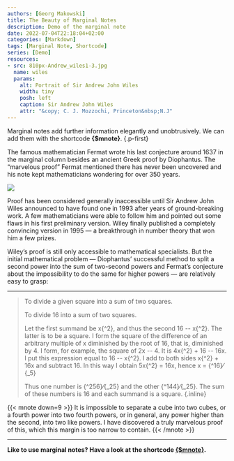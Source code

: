 ```yaml
---
authors: [Georg Makowski]
title: The Beauty of Marginal Notes
description: Demo of the marginal note
date: 2022-07-04T22:18:04+02:00
categories: [Markdown]
tags: [Marginal Note, Shortcode]
series: [Demo]
resources:
- src: 810px-Andrew_wiles1-3.jpg
  name: wiles
  params:
    alt: Portrait of Sir Andrew John Wiles
    width: tiny
    posh: left 
    caption: Sir Andrew John Wiles
    attr: "&copy; C. J. Mozzochi, Princeton&nbsp;N.J"
---
```


Marginal notes add further information elegantly and unobtrusively. We can add them with the shortcode **{$mnote}**.
{.p-first} <!--more-->

The famous mathematician Fermat wrote his last conjecture around 1637 in the marginal column besides an ancient Greek proof by Diophantus. The “marvelous proof” Fermat mentioned there has never been uncovered and his note kept mathematicians wondering for over 350 years.

![](wiles)

Proof has been considered generally inaccessible until Sir Andrew John Wiles announced to have found one in 1993 after years of ground-breaking work. A few mathematicians were able to follow him and pointed out some flaws in his first preliminary version. Wiley finally published a completely convincing version in 1995 — a breakthrough in number theory that won him a few prizes.  

Wiley’s proof is still only accessible to mathematical specialists. But the initial mathematical problem — Diophantus’ successful method to split a second power into the sum of two-second powers and Fermat’s conjecture about the impossibility to do the same for higher powers — are relatively easy to grasp:  

- - -

> To divide a given square into a sum of two squares.
>
> To divide 16 into a sum of two squares.
>
> Let the first summand be x{^2}, and thus the second 16 -- x{^2}. The latter is to be a square. I form the square of the difference of an arbitrary multiple of x diminished by the root of 16, that is, diminished by 4. I form, for example, the square of 2x -- 4. It is 4x{^2} + 16 -- 16x. I put this expression equal to 16 -- x{^2}. I add to both sides x{^2} + 16x and subtract 16. In this way I obtain 5x{^2} = 16x, hence x = {^16}&frasl;{_5}
>
> Thus one number is {^256}&frasl;{_25} and the other {^144}&frasl;{_25}. The sum of these numbers is 16 and each summand is a square.
{.inline}

{{< mnote down=9 >}}
It is impossible to separate a cube into two cubes, or a fourth power into two fourth powers, or in general, any power higher than the second, into two like powers. I have discovered a truly marvelous proof of this, which this margin is too narrow to contain.
{{< /mnote >}}

- - -

**Like to use marginal notes? Have a look at the shortcode [{$mnote}](https://perplex.desider.at/doc/shortcode/mnote).**
